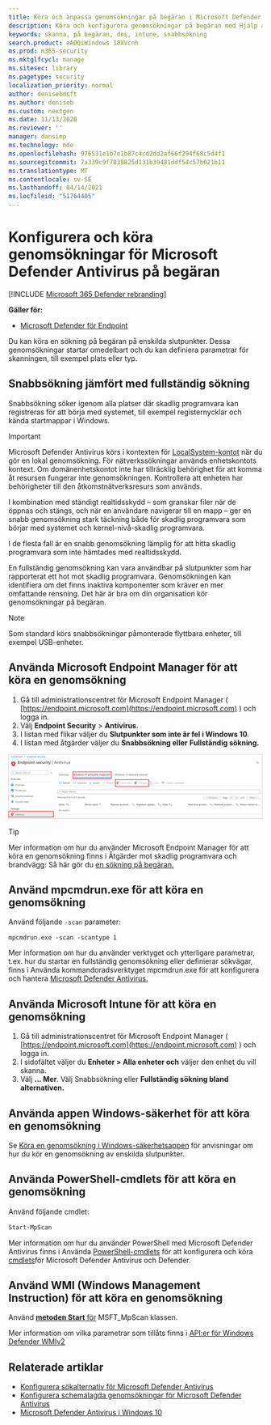 ```yaml
---
title: Köra och anpassa genomsökningar på begäran i Microsoft Defender AV
description: Köra och konfigurera genomsökningar på begäran med Hjälp av PowerShell, Windows Management Instrumentation eller individuellt på slutpunkter med Windows-säkerhetsappen
keywords: skanna, på begäran, dos, intune, snabbsökning
search.product: eADQiWindows 10XVcnh
ms.prod: m365-security
ms.mktglfcycl: manage
ms.sitesec: library
ms.pagetype: security
localization_priority: normal
author: denisebmsft
ms.author: deniseb
ms.custom: nextgen
ms.date: 11/13/2020
ms.reviewer: ''
manager: dansimp
ms.technology: mde
ms.openlocfilehash: 976531e1b7e1b87c4cd2dd2af66f294f68c5d4f1
ms.sourcegitcommit: 7a339c9f7039825d131b39481ddf54c57b021b11
ms.translationtype: MT
ms.contentlocale: sv-SE
ms.lasthandoff: 04/14/2021
ms.locfileid: "51764405"
---
```

# <a name="configure-and-run-on-demand-microsoft-defender-antivirus-scans"></a>Konfigurera och köra genomsökningar för Microsoft Defender Antivirus på begäran

[!INCLUDE [Microsoft 365 Defender rebranding](../../includes/microsoft-defender.md)]

**Gäller för:**

- [Microsoft Defender för Endpoint](/microsoft-365/security/defender-endpoint/)

Du kan köra en sökning på begäran på enskilda slutpunkter. Dessa genomsökningar startar omedelbart och du kan definiera parametrar för skanningen, till exempel plats eller typ.

## <a name="quick-scan-versus-full-scan"></a>Snabbsökning jämfört med fullständig sökning

Snabbsökning söker igenom alla platser där skadlig programvara kan registreras för att börja med systemet, till exempel registernycklar och kända startmappar i Windows.

> [!IMPORTANT]
> Microsoft Defender Antivirus körs i kontexten för [LocalSystem-kontot](/windows/win32/services/localsystem-account) när du gör en lokal genomsökning. För nätverkssökningar används enhetskontots kontext. Om domänenhetskontot inte har tillräcklig behörighet för att komma åt resursen fungerar inte genomsökningen. Kontrollera att enheten har behörigheter till den åtkomstnätverksresurs som används.

I [](configure-real-time-protection-microsoft-defender-antivirus.md)kombination med ständigt realtidsskydd – som granskar filer när de öppnas och stängs, och när en användare navigerar till en mapp – ger en snabb genomsökning stark täckning både för skadlig programvara som börjar med systemet och kernel-nivå-skadlig programvara.  

I de flesta fall är en snabb genomsökning lämplig för att hitta skadlig programvara som inte hämtades med realtidsskydd.

En fullständig genomsökning kan vara användbar på slutpunkter som har rapporterat ett hot mot skadlig programvara. Genomsökningen kan identifiera om det finns inaktiva komponenter som kräver en mer omfattande rensning. Det här är bra om din organisation kör genomsökningar på begäran.

> [!NOTE]
> Som standard körs snabbsökningar påmonterade flyttbara enheter, till exempel USB-enheter.

## <a name="use-microsoft-endpoint-manager-to-run-a-scan"></a>Använda Microsoft Endpoint Manager för att köra en genomsökning

1. Gå till administrationscentret för Microsoft Endpoint Manager ( [https://endpoint.microsoft.com](https://endpoint.microsoft.com) ) och logga in.
2. Välj **Endpoint Security**  >  **Antivirus**.
3. I listan med flikar väljer du **Slutpunkter som inte är fel i Windows 10**.
4. I listan med åtgärder väljer du **Snabbsökning eller** **Fullständig sökning.**

[![BILD ](images/mem-antivirus-scan-on-demand.png)](images/mem-antivirus-scan-on-demand.png#lightbox)

> [!TIP]
> Mer information om hur du använder Microsoft Endpoint Manager för att köra en genomsökning finns i Åtgärder mot skadlig programvara och brandvägg: Så här gör du [en sökning på begäran.](/configmgr/protect/deploy-use/endpoint-antimalware-firewall#how-to-perform-an-on-demand-scan-of-computers)

## <a name="use-the-mpcmdrunexe-command-line-utility-to-run-a-scan"></a>Använd mpcmdrun.exe för att köra en genomsökning

Använd följande `-scan` parameter:

```console
mpcmdrun.exe -scan -scantype 1
```

Mer information om hur du använder verktyget och ytterligare parametrar, t.ex. hur du startar en fullständig genomsökning eller definierar sökvägar, finns i Använda kommandoradsverktyget mpcmdrun.exe för att konfigurera och hantera [Microsoft Defender Antivirus.](command-line-arguments-microsoft-defender-antivirus.md)

## <a name="use-microsoft-intune-to-run-a-scan"></a>Använda Microsoft Intune för att köra en genomsökning

1. Gå till administrationscentret för Microsoft Endpoint Manager ( [https://endpoint.microsoft.com](https://endpoint.microsoft.com) ) och logga in.
2. I sidofältet väljer du **Enheter > Alla enheter och** väljer den enhet du vill skanna.
3. Välj **... Mer**. Välj Snabbsökning eller **Fullständig sökning bland** **alternativen.**

## <a name="use-the-windows-security-app-to-run-a-scan"></a>Använda appen Windows-säkerhet för att köra en genomsökning

Se [Köra en genomsökning i Windows-säkerhetsappen](microsoft-defender-security-center-antivirus.md) för anvisningar om hur du kör en genomsökning av enskilda slutpunkter.

## <a name="use-powershell-cmdlets-to-run-a-scan"></a>Använda PowerShell-cmdlets för att köra en genomsökning

Använd följande cmdlet:

```PowerShell
Start-MpScan
```

Mer information om hur du använder PowerShell med Microsoft Defender Antivirus finns i Använda [PowerShell-cmdlets](use-powershell-cmdlets-microsoft-defender-antivirus.md) för att konfigurera och köra [cmdlets](/powershell/module/defender/)för Microsoft Defender Antivirus och Defender.

## <a name="use-windows-management-instruction-wmi-to-run-a-scan"></a>Använd WMI (Windows Management Instruction) för att köra en genomsökning

Använd [ **metoden Start** för](/previous-versions/windows/desktop/defender/start-msft-mpscan) MSFT_MpScan klassen. 

Mer information om vilka parametrar som tillåts finns i [API:er för Windows Defender WMIv2](/previous-versions/windows/desktop/defender/windows-defender-wmiv2-apis-portal)

## <a name="related-articles"></a>Relaterade artiklar

- [Konfigurera sökalternativ för Microsoft Defender Antivirus](configure-advanced-scan-types-microsoft-defender-antivirus.md)
- [Konfigurera schemalagda genomsökningar för Microsoft Defender Antivirus](scheduled-catch-up-scans-microsoft-defender-antivirus.md)
- [Microsoft Defender Antivirus i Windows 10](microsoft-defender-antivirus-in-windows-10.md)